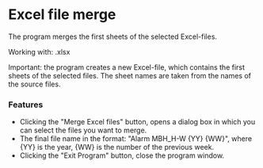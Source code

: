 # Excel file merge
The program merges the first sheets of the selected Excel-files.

Working with: .xlsx

Important:
the program creates a new Excel-file, which contains the first sheets of the selected files. The sheet names are taken from the names of the source files.

### Features 
* Clicking the "Merge Excel files" button, opens a dialog box in which you can select the files you want to merge.
* The final file name in the format: "Alarm MBH_H-W {YY} {WW}", where {YY} is the year, {WW} is the number of the previous week.
* Clicking the "Exit Program" button, close the program window.